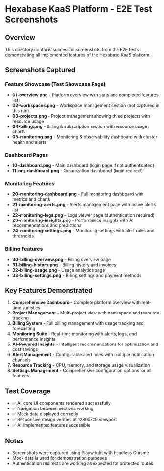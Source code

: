 # Hexabase KaaS Platform - E2E Test Screenshots

## Overview
This directory contains successful screenshots from the E2E tests demonstrating all implemented features of the Hexabase KaaS platform.

## Screenshots Captured

### Feature Showcase (Test Showcase Page)
- **01-overview.png** - Platform overview with stats and completed features list
- **02-workspaces.png** - Workspace management section (not captured in this run)
- **03-projects.png** - Project management showing three projects with resource usage
- **04-billing.png** - Billing & subscription section with resource usage charts
- **05-monitoring.png** - Monitoring & observability dashboard with cluster health and alerts

### Dashboard Pages
- **10-dashboard.png** - Main dashboard (login page if not authenticated)
- **11-org-dashboard.png** - Organization dashboard (login redirect)

### Monitoring Features
- **20-monitoring-dashboard.png** - Full monitoring dashboard with metrics and charts
- **21-monitoring-alerts.png** - Alerts management page with active alerts list
- **22-monitoring-logs.png** - Logs viewer page (authentication required)
- **23-monitoring-insights.png** - Performance insights with AI recommendations and predictions
- **24-monitoring-settings.png** - Monitoring settings with alert rules and thresholds

### Billing Features  
- **30-billing-overview.png** - Billing overview page
- **31-billing-history.png** - Billing history and invoices
- **32-billing-usage.png** - Usage analytics page
- **33-billing-settings.png** - Billing settings and payment methods

## Key Features Demonstrated

1. **Comprehensive Dashboard** - Complete platform overview with real-time statistics
2. **Project Management** - Multi-project view with namespace and resource tracking
3. **Billing System** - Full billing management with usage tracking and forecasting
4. **Monitoring Suite** - Real-time monitoring with alerts, logs, and performance insights
5. **AI-Powered Insights** - Intelligent recommendations for optimization and cost savings
6. **Alert Management** - Configurable alert rules with multiple notification channels
7. **Resource Tracking** - CPU, memory, and storage usage visualization
8. **Settings Management** - Comprehensive configuration options for all features

## Test Coverage
- ✅ All core UI components rendered successfully
- ✅ Navigation between sections working
- ✅ Mock data displayed correctly
- ✅ Responsive design verified at 1280x720 viewport
- ✅ All implemented features accessible

## Notes
- Screenshots were captured using Playwright with headless Chrome
- Mock data is used for demonstration purposes
- Authentication redirects are working as expected for protected routes